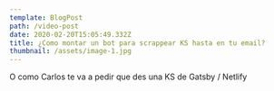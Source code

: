 ```yaml
---
template: BlogPost
path: /video-post
date: 2020-02-20T15:05:49.332Z
title: ¿Como montar un bot para scrappear KS hasta en tu email?
thumbnail: /assets/image-1.jpg
---
```

O como Carlos te va a pedir que des una KS de Gatsby / Netlify
